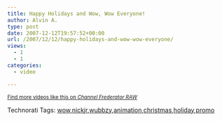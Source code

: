 ```yaml
---
title: Happy Holidays and Wow, Wow Everyone!
author: Alvin A.
type: post
date: 2007-12-12T19:57:52+00:00
url: /2007/12/12/happy-holidays-and-wow-wow-everyone/
views:
  - 1
  - 1
categories:
  - video

---
```

<small><a href="http://raw.channelfrederator.com/video/video">Find more videos like this on <em>Channel Frederator RAW</em></a></small> 

<div class="wlWriterSmartContent" id="scid:0767317B-992E-4b12-91E0-4F059A8CECA8:8ca3fcd6-28bf-42b9-a070-b51331304962" style="padding-right: 0px; display: inline; padding-left: 0px; padding-bottom: 0px; margin: 0px; padding-top: 0px">
  Technorati Tags: <a href="http://technorati.com/tags/wow" rel="tag">wow</a>,<a href="http://technorati.com/tags/nickjr" rel="tag">nickjr</a>,<a href="http://technorati.com/tags/wubbzy" rel="tag">wubbzy</a>,<a href="http://technorati.com/tags/animation" rel="tag">animation</a>,<a href="http://technorati.com/tags/christmas" rel="tag">christmas</a>,<a href="http://technorati.com/tags/holiday" rel="tag">holiday</a>,<a href="http://technorati.com/tags/promo" rel="tag">promo</a>
</div>